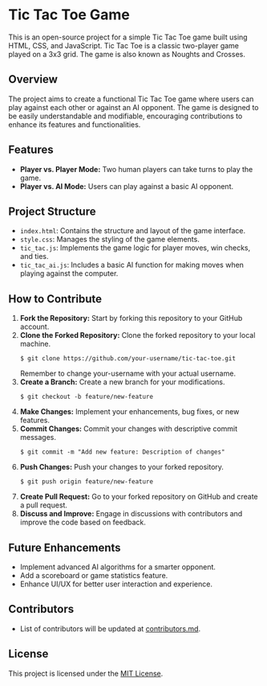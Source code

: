 # Tic Tac Toe Game

This is an open-source project for a simple Tic Tac Toe game built using HTML, CSS, and JavaScript. Tic Tac Toe is a classic two-player game played on a 3x3 grid. The game is also known as Noughts and Crosses.

## Overview

The project aims to create a functional Tic Tac Toe game where users can play against each other or against an AI opponent. The game is designed to be easily understandable and modifiable, encouraging contributions to enhance its features and functionalities.

## Features

- **Player vs. Player Mode:** Two human players can take turns to play the game.
- **Player vs. AI Mode:** Users can play against a basic AI opponent.

## Project Structure

- `index.html`: Contains the structure and layout of the game interface.
- `style.css`: Manages the styling of the game elements.
- `tic_tac.js`: Implements the game logic for player moves, win checks, and ties.
- `tic_tac_ai.js`: Includes a basic AI function for making moves when playing against the computer.

## How to Contribute

1. **Fork the Repository:** Start by forking this repository to your GitHub account.
2. **Clone the Forked Repository:** Clone the forked repository to your local machine.
    ```
    $ git clone https://github.com/your-username/tic-tac-toe.git
    ```
	Remember to change your-username with your actual username.
3. **Create a Branch:** Create a new branch for your modifications.
    ```
    $ git checkout -b feature/new-feature
    ```
4. **Make Changes:** Implement your enhancements, bug fixes, or new features.
5. **Commit Changes:** Commit your changes with descriptive commit messages.
    ```
    $ git commit -m "Add new feature: Description of changes"
    ```
6. **Push Changes:** Push your changes to your forked repository.
    ```
    $ git push origin feature/new-feature
    ```
7. **Create Pull Request:** Go to your forked repository on GitHub and create a pull request.
8. **Discuss and Improve:** Engage in discussions with contributors and improve the code based on feedback.

## Future Enhancements

- Implement advanced AI algorithms for a smarter opponent.
- Add a scoreboard or game statistics feature.
- Enhance UI/UX for better user interaction and experience.

## Contributors

- List of contributors will be updated at [contributors.md](contributors.md).

## License

This project is licensed under the [MIT License](LICENSE).

